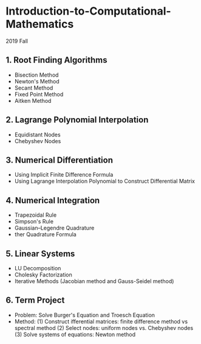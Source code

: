 # Introduction-to-Computational-Mathematics
2019 Fall

 ## 1. Root Finding Algorithms 
  * Bisection Method
  * Newton's Method
  * Secant Method
  * Fixed Point Method
  * Aitken Method


## 2. Lagrange Polynomial Interpolation
  * Equidistant Nodes
  * Chebyshev Nodes

## 3. Numerical Differentiation
  * Using Implicit Finite Difference Formula
  * Using Lagrange Interpolation Polynomial to Construct Differential Matrix

## 4. Numerical Integration
  * Trapezoidal Rule
  * Simpson's Rule
  * Gaussian–Legendre Quadrature
  * ther Quadrature Formula

## 5. Linear Systems
  *  LU Decomposition 
  * Cholesky Factorization 
  * Iterative Methods (Jacobian method and Gauss-Seidel method)
  
## 6. Term Project 
  * Problem: Solve Burger's Equation and Troesch Equation
  * Method: 
    (1) Construct ifferential matrices: finite difference method vs spectral method
    (2) Select nodes: uniform nodes vs. Chebyshev nodes
    (3) Solve systems of equations: Newton method

